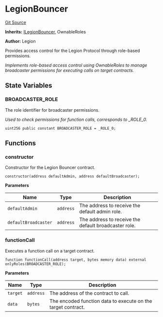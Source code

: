 # LegionBouncer
[Git Source](https://github.com/Legion-Team/legion-protocol-contracts/blob/1b4860840757d3318edea1bebfb7423e200bff55/src/access/LegionBouncer.sol)

**Inherits:**
[ILegionBouncer](/src/interfaces/access/ILegionBouncer.sol/interface.ILegionBouncer.md), OwnableRoles

**Author:**
Legion

Provides access control for the Legion Protocol through role-based permissions.

*Implements role-based access control using OwnableRoles to manage broadcaster permissions for executing calls on
target contracts.*


## State Variables
### BROADCASTER_ROLE
The role identifier for broadcaster permissions.

*Used to check permissions for function calls, corresponds to _ROLE_0.*


```solidity
uint256 public constant BROADCASTER_ROLE = _ROLE_0;
```


## Functions
### constructor

Constructor for the Legion Bouncer contract.


```solidity
constructor(address defaultAdmin, address defaultBroadcaster);
```
**Parameters**

|Name|Type|Description|
|----|----|-----------|
|`defaultAdmin`|`address`|The address to receive the default admin role.|
|`defaultBroadcaster`|`address`|The address to receive the default broadcaster role.|


### functionCall

Executes a function call on a target contract.


```solidity
function functionCall(address target, bytes memory data) external onlyRoles(BROADCASTER_ROLE);
```
**Parameters**

|Name|Type|Description|
|----|----|-----------|
|`target`|`address`|The address of the contract to call.|
|`data`|`bytes`|The encoded function data to execute on the target contract.|


